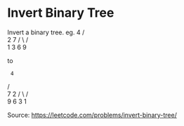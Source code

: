 # Invert Binary Tree
Invert a binary tree.
eg.
     4
   /   \
  2     7
 / \   / \
1   3 6   9

to

     4
   /   \
  7     2
 / \   / \
9   6 3   1


Source: https://leetcode.com/problems/invert-binary-tree/